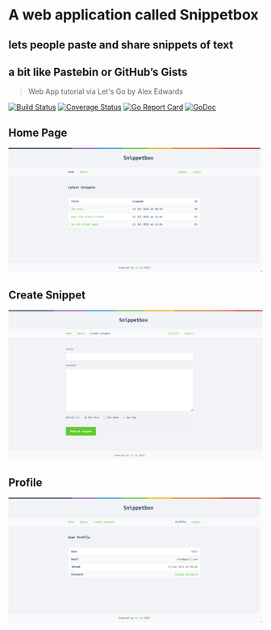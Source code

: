 # A web application called Snippetbox

## lets people paste and share snippets of text

## a bit like Pastebin or GitHub’s Gists
> Web App tutorial via Let's Go by Alex Edwards

[![Build Status](https://travis-ci.org/Alphasxd/snippetbox.svg?branch=master)](https://travis-ci.org/Alphasxd/snippetbox)
[![Coverage Status](https://coveralls.io/repos/github/Alphasxd/snippetbox/badge.svg?branch=master)](https://coveralls.io/github/Alphasxd/snippetbox?branch=master)
[![Go Report Card](https://goreportcard.com/badge/github.com/Alphasxd/snippetbox)](https://goreportcard.com/report/github.com/Alphasxd/snippetbox)
[![GoDoc](https://godoc.org/github.com/Alphasxd/snippetbox?status.svg)](https://godoc.org/github.com/Alphasxd/snippetbox)


## Home Page

![home](ui/static/img/home.png)

## Create Snippet

![create snippet](ui/static/img/create.png)

## Profile

![profile](ui/static/img/profile.png)